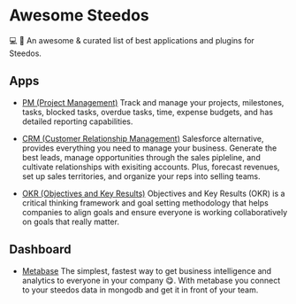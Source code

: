 # Awesome Steedos
💻 🎉 An awesome &amp; curated list of best applications and plugins for Steedos.

## Apps

- [PM (Project Management)](https://github.com/steedos/project-management-app) Track and manage your projects, milestones, tasks, blocked tasks, overdue tasks, time, expense budgets, and has detailed reporting capabilities.

- [CRM (Customer Relationship Management)](https://github.com/steedos/steedos-app-crm) Salesforce alternative, provides everything you need to manage your business. Generate the best leads, manage opportunities through the sales pipleline, and cultivate relationships with exisiting accounts. Plus, forecast revenues, set up sales territories, and organize your reps into selling teams.

- [OKR (Objectives and Key Results)](https://github.com/steedos/okr-management-app) Objectives and Key Results (OKR) is a critical thinking framework and goal setting methodology that helps companies to align goals and ensure everyone is working collaboratively on goals that really matter.

## Dashboard

- [Metabase](https://github.com/metabase/metabase) The simplest, fastest way to get business intelligence and analytics to everyone in your company 😋. With metabase you connect to your steedos data in mongodb and get it in front of your team.
